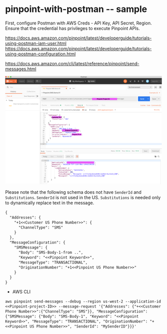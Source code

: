 # pinpoint-with-postman -- sample

First, configure Postman with AWS Creds - API Key, API Secret, Region.  Ensure that the credential has privileges to execute Pinpoint APIs.  

https://docs.aws.amazon.com/pinpoint/latest/developerguide/tutorials-using-postman-iam-user.html
https://docs.aws.amazon.com/pinpoint/latest/developerguide/tutorials-using-postman-configuration.html

https://docs.aws.amazon.com/cli/latest/reference/pinpoint/send-messages.html

![Screenshot](page-2.png)


Please note that the following schema does not have ```SenderId``` and ```Substitutions```.  ```SenderId``` is not used in the US.  ```Substitutions``` is needed only to dynamically replace text in the message.

```
{
  "Addresses": {
    "+1<<Customer US Phone Number>>": {
      "ChannelType": "SMS"
    }
  },
  "MessageConfiguration": {
    "SMSMessage": {
      "Body": "SMS-Body-1-from ..",
      "Keyword": "<<Pinpoint Keyword>>",
      "MessageType": "TRANSACTIONAL",
      "OriginationNumber": "+1<<Pinpoint US Phone Number>>"
    }
  }
}
```

* AWS CLI
```
aws pinpoint send-messages --debug --region us-west-2 --application-id <<Pinpoint-project-ID>> --message-request '{"Addresses": {"+<<Customer Phone Number>>":{"ChannelType": "SMS"}}, "MessageConfiguration": {"SMSMessage": {"Body": "SMS-Body-1", "Keyword": "<<Pinpoint Keyword>>", "MessageType": "TRANSACTIONAL", "OriginationNumber": "+<<Pinpoint US Phone Number>>", "SenderId": "MySenderID"}}}'
``` 
